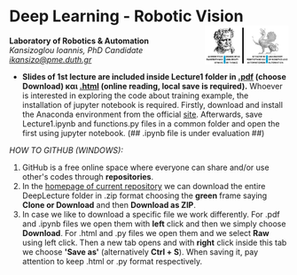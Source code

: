 

# Deep Learning - Robotic Vision <img src='https://raw.githubusercontent.com/IoannisKansizoglou/DeepLectures/master/images/logoDUTH.png' width='30%' align='right'>

**Laboratory of Robotics & Automation**<br />
_Kansizoglou Ioannis, PhD Candidate_<br />
<i> ikansizo@pme.duth.gr </i>

- **Slides of 1st lecture are included inside Lecture1 folder  in [.pdf](https://github.com/IoannisKansizoglou/DeepLectures/blob/master/Lecture1/Lecture1.pdf) (choose Download) και [.html](https://raw.githubusercontent.com/IoannisKansizoglou/DeepLectures/master/Lecture1/Lecture1.html) (online reading, local save is required).** Whoever is interested in exploring the code about training example, the installation of jupyter notebook is required. Firstly, download and install the Anaconda environment from the official [site](https://www.anaconda.com/download/). Afterwards, save Lecture1.ipynb and functions.py files in a common folder and open the first using jupyter notebook. (## .ipynb file is under evaluation ##)

_HOW TO GITHUB (WINDOWS):_ 
1. GitHub is a free online space where everyone can share and/or use other's codes through **repositories**.
2. In the [homepage of current repository](https://github.com/IoannisKansizoglou/DeepLectures) we can download the entire DeepLecture folder in .zip format choosing the **green** frame saying **Clone or Download** and then **Download as ZIP**. 
3. In case we like to download a specific file we work differently. For .pdf and .ipynb files we open them with **left** click and then we simply choose **Download**. For .html and .py files we open them and we select **Raw** using left click. Then a new tab opens and with **right** click inside this tab we choose **'Save as'** (alternatively **Ctrl + S**). When saving it, pay attention to keep .html or .py format respectively.
